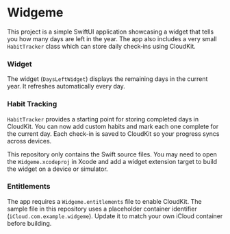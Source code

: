 # Widgeme

This project is a simple SwiftUI application showcasing a widget that tells you
how many days are left in the year. The app also includes a very small
`HabitTracker` class which can store daily check‑ins using CloudKit.

### Widget

The widget (`DaysLeftWidget`) displays the remaining days in the current year.
It refreshes automatically every day.

### Habit Tracking

`HabitTracker` provides a starting point for storing completed days in
CloudKit. You can now add custom habits and mark each one complete for the
current day. Each check-in is saved to CloudKit so your progress syncs across
devices.

This repository only contains the Swift source files. You may need to open the
`Widgeme.xcodeproj` in Xcode and add a widget extension target to build the
widget on a device or simulator.

### Entitlements

The app requires a `Widgeme.entitlements` file to enable CloudKit. The sample file in this repository uses a placeholder container identifier (`iCloud.com.example.widgeme`). Update it to match your own iCloud container before building.

